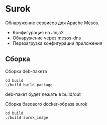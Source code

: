 # Surok

Обнаружение сервисов для Apache Mesos.

* Конфигурация на Jinja2
* Обнаружение через mesos-dns
* Перезагрузка конфигурации приложения

## Сборка

Сборка deb-пакета
```
cd build
./build build_package
```
deb-пакет будет лежать в build/out

Сборка базового docker-образа surok
```
cd build
./build surok_image
```
